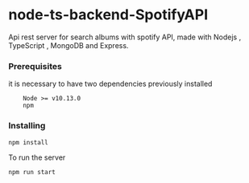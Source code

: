 # node-ts-backend-SpotifyAPI

Api rest server for search albums with spotify API, made with Nodejs , TypeScript , MongoDB and Express.

### Prerequisites

it is necessary to have two dependencies previously installed

```
    Node >= v10.13.0
    npm
```


### Installing


```
npm install
```


To run the server

```
npm run start
```